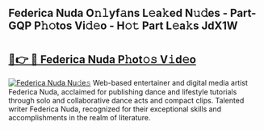 ## Federica Nuda O𝚗𝚕yf𝚊ns L𝚎a𝚔ed N𝚞𝚍es - Part-GQP P𝚑𝚘tos Vi𝚍𝚎o - H𝚘𝚝 Part L𝚎a𝚔s JdX1W

# <h2><a href="http://kf8jujh.oniu.top/?m=Federica+Nuda">🔗👉 🔴 Federica Nuda P𝚑ot𝚘𝚜 V𝚒d𝚎o</a></h2>

[![Federica Nuda Nu𝚍e𝚜](https://i.imgur.com/0qMVB7G.gif)](http://kf8jujh.oniu.top/?m=Federica+Nuda)
Web-based entertainer and digital media artist Federica Nuda, acclaimed for publishing dance and lifestyle tutorials through solo and collaborative dance acts and compact clips. Talented writer Federica Nuda, recognized for their exceptional skills and accomplishments in the realm of literature.  
